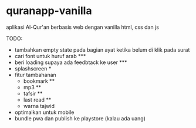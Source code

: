 # quranapp-vanilla

aplikasi Al-Qur'an berbasis web dengan vanilla html, css dan js

TODO:

-   tambahkan empty state pada bagian ayat ketika belum di klik pada surat
-   cari font untuk huruf arab \*\*\*
-   beri loading supaya ada feedbtack ke user \*\*\*
-   splashscreen \*
-   fitur tambahanan
    -   bookmark \*\*
    -   mp3 \*\*
    -   tafsir \*\*
    -   last read \*\*
    -   warna tajwid
-   optimalkan untuk mobile
-   bundle pwa dan publish ke playstore (kalau ada uang)
